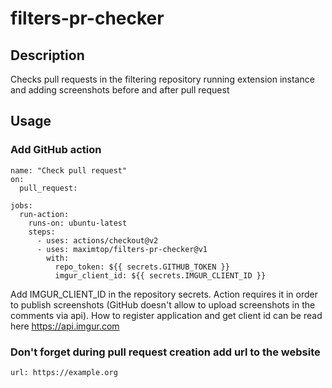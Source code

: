 # filters-pr-checker

## Description
Checks pull requests in the filtering repository running extension instance and adding screenshots before and after pull request

## Usage
### Add GitHub action

[//]: # (TODO update action title)
```
name: "Check pull request"
on:
  pull_request:

jobs:
  run-action:
    runs-on: ubuntu-latest
    steps:
      - uses: actions/checkout@v2
      - uses: maximtop/filters-pr-checker@v1
        with:
          repo_token: ${{ secrets.GITHUB_TOKEN }}
          imgur_client_id: ${{ secrets.IMGUR_CLIENT_ID }}
```

Add IMGUR_CLIENT_ID in the repository secrets. Action requires it in order to publish screenshots (GitHub doesn't allow to upload screenshots in the comments via api). How to register application and get client id can be read here https://api.imgur.com

### Don't forget during pull request creation add url to the website
`url: https://example.org`
